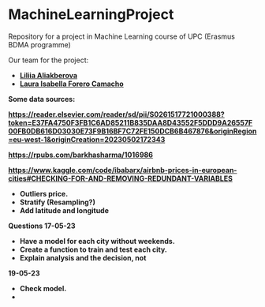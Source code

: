 # MachineLearningProject
Repository for a project in Machine Learning course of UPC (Erasmus BDMA programme)

Our team for the project:<br />
* <b>[Liliia Aliakberova](https://github.com/Liliia-Aliakberova)
* [Laura Isabella Forero Camacho](https://github.com/Lala341)

Some data sources:

https://reader.elsevier.com/reader/sd/pii/S0261517721000388?token=E37FA4750F3FB1C6AD85211B835DAA8D43552F5DDD9A26557F00FB0DB616D03030E73F9B16BF7C72FE150DCB6B467876&originRegion=eu-west-1&originCreation=20230502172343

https://rpubs.com/barkhasharma/1016986

https://www.kaggle.com/code/ibabarx/airbnb-prices-in-european-cities#CHECKING-FOR-AND-REMOVING-REDUNDANT-VARIABLES


- Outliers price.
- Stratify (Resampling?)
- Add latitude and longitude




Questions 17-05-23
- Have a model for each city without weekends. 
- Create a function to train and test each city.
- Explain analysis and the decision, not 


19-05-23
- Check model.
- 